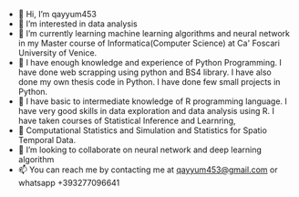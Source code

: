 - 👋 Hi, I’m qayyum453
- 👀 I’m interested in data analysis
- 🌱 I’m currently learning machine learning algorithms and neural network in my Master course of Informatica(Computer Science) at Ca' Foscari University of Venice.
- 🌱 I have enough knowledge and experience of Python Programming. I have done web scrapping using python and BS4 library. I have also done my own thesis code in Python. I have done few small projects in Python.
- 🌱 I have basic to intermediate knowledge of R programming language. I have very good skills in data exploration and data analysis using R. I have taken courses of Statistical Inference and Learnring,
- 🌱 Computational Statistics and Simulation and Statistics for Spatio Temporal Data.
- 💞️ I’m looking to collaborate on neural network and deep learning algorithm
- 📫 You can reach me by contacting me at qayyum453@gmail.com or whatsapp +393277096641

<!---
qayyum453/qayyum453 is a ✨ special ✨ repository because its `README.md` (this file) appears on your GitHub profile.
You can click the Preview link to take a look at your changes.
--->
